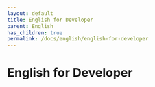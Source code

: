 ```yaml
---
layout: default
title: English for Developer
parent: English
has_children: true
permalink: /docs/english/english-for-developer
---
```


# English for Developer